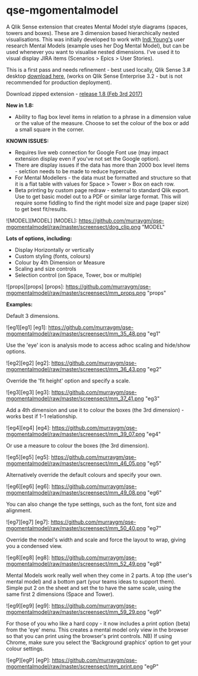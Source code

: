 # qse-mgomentalmodel
A Qlik Sense extension that creates Mental Model style diagrams (spaces, towers and boxes). These are 3 dimension based hierarchically nested visualisations. This was initially developed to work with [Indi Young's](http://indiyoung.com/) user research Mental Models (example uses her Dog Mental Model), but can be used whenever you want to visualise nested dimensions. I've used it to visual display JIRA items (Scenarios > Epics > User Stories).

This is a first pass and needs refinement - best used locally, Qlik Sense 3.# desktop [download here](http://global.qlik.com/us/landing/go-sm/qlik-sense-desktop/brand), (works on Qlik Sense Enterprise 3.2 - but is not recommended for production deployment). 

Download zipped extension - [release 1.8 (Feb 3rd 2017)](https://github.com/murraygm/qse-mgomentalmodel/raw/master/MGOMentalModel1_8.zip)

**New in 1.8:**
* Ability to flag box level items in relation to a phrase in a dimension value or the value of the measure. Choose to set the colour of the box or add a small square in the corner.

**KNOWN ISSUES:**
* Requires live web connection for Google Font use (may impact extension display even if you've not set the Google option).
* There are display issues if the data has more than 2000 box level items - selction needs to be made to reduce hypercube. 
* For Mental Modellers - the data must be formatted and structure so that it is a flat table with values for Space > Tower > Box on each row.
* Beta printing by custom page redraw - external to standard Qlik export. Use to get basic model out to a PDF or similar large format. This will require some fiddling to find the right model size and page (paper size) to get best fit/results.


![MODEL][MODEL]
[MODEL]: https://github.com/murraygm/qse-mgomentalmodel/raw/master/screensect/dog_clip.png "MODEL"

**Lots of options, including:**
* Display Horizontally or vertically
* Custom styling (fonts, colours)
* Colour by 4th Dimension or Measure
* Scaling and size controls
* Selection control (on Space, Tower, box or multiple)

![props][props]
[props]: https://github.com/murraygm/qse-mgomentalmodel/raw/master/screensect/mm_props.png "props"


**Examples:**

Default 3 dimensions.

![eg1][eg1]
[eg1]: https://github.com/murraygm/qse-mgomentalmodel/raw/master/screensect/mm_35_48.png "eg1"


Use the 'eye' icon is analysis mode to access adhoc scaling and hide/show options.

![eg2][eg2]
[eg2]: https://github.com/murraygm/qse-mgomentalmodel/raw/master/screensect/mm_36_43.png "eg2"


Override the 'fit height' option and specify a scale.

![eg3][eg3]
[eg3]: https://github.com/murraygm/qse-mgomentalmodel/raw/master/screensect/mm_37_41.png "eg3"


Add a 4th dimension and use it to colour the boxes (the 3rd dimension) - works best if 1-1 relationship.

![eg4][eg4]
[eg4]: https://github.com/murraygm/qse-mgomentalmodel/raw/master/screensect/mm_39_07.png "eg4"


Or use a measure to colour the boxes (the 3rd dimension).

![eg5][eg5]
[eg5]: https://github.com/murraygm/qse-mgomentalmodel/raw/master/screensect/mm_46_05.png "eg5"


Alternatively override the default colours and specify your own.

![eg6][eg6]
[eg6]: https://github.com/murraygm/qse-mgomentalmodel/raw/master/screensect/mm_49_08.png "eg6"


You can also change the type settings, such as the font, font size and alignment.

![eg7][eg7]
[eg7]: https://github.com/murraygm/qse-mgomentalmodel/raw/master/screensect/mm_50_40.png "eg7"


Override the model's width and scale and force the layout to wrap, giving you a condensed view.

![eg8][eg8]
[eg8]: https://github.com/murraygm/qse-mgomentalmodel/raw/master/screensect/mm_52_49.png "eg8"


Mental Models work really well when they come in 2 parts. A top (the user's mental model) and a bottom part (your teams ideas to support them). Simple put 2 on the sheet and set the to have the same scale, using the same first 2 dimensions (Space and Tower).

![eg9][eg9]
[eg9]: https://github.com/murraygm/qse-mgomentalmodel/raw/master/screensect/mm_59_29.png "eg9"


For those of you who like a hard copy - it now includes a print option (beta) from the 'eye' menu. This creates a mental model only view in the browser so that you can print using the browser's print controls. NB) If using Chrome, make sure you select the 'Background graphics' option to get your colour settings.

![egP][egP]
[egP]: https://github.com/murraygm/qse-mgomentalmodel/raw/master/screensect/mm_print.png "egP"





